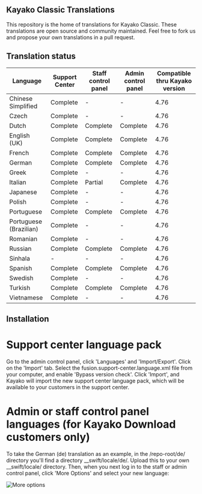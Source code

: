 Kayako Classic Translations
--------------------------

This repository is the home of translations for Kayako Classic. These translations are open source and community maintained. Feel free to fork us and propose your own translations in a pull request.

Translation status
-------------------


| Language           	| Support Center 	| Staff control panel 	| Admin control panel 	| Compatible thru Kayako version 	|
|--------------------	|----------------	|---------------------	|---------------------	|---------------------	|
| Chinese Simplified 	| Complete       	| -             	| -             	| 4.76                   	|
| Czech              	| Complete       	| -             	| -             	| 4.76                   	|
| Dutch              	| Complete       	| Complete            	| Complete            	| 4.76                   	|
| English (UK)       	| Complete       	| Complete            	| Complete            	| 4.76                   	|
| French             	| Complete       	| Complete            	| Complete            	| 4.76                   	|
| German             	| Complete       	| Complete            	| Complete            	| 4.76                   	|
| Greek              	| Complete       	| -                   	| -                   	| 4.76                   	|
| Italian            	| Complete       	| Partial             	| Complete            	| 4.76                   	|
| Japanese           	| Complete       	| -                   	| -             	| 4.76                   	|
| Polish             	| Complete              	| -                   	| -             	| 4.76                   	|
| Portuguese             	| Complete              	| Complete                   	| Complete             	| 4.76                   	|
| Portuguese (Brazilian)             	| Complete              	| -                   	| -             	| 4.76                   	|
| Romanian             	| Complete              	| -                   	| -            	| 4.76                   	|
| Russian             	| Complete              	| Complete                   	| Complete            	| 4.76                   	|
| Sinhala             	| -              	| -                   	| -            	| 4.76                   	|
| Spanish             	| Complete              	| Complete                   	| Complete            	| 4.76                   	|
| Swedish             	| Complete              	| -                   	| -            	| 4.76                   	|
| Turkish             	| Complete              	| Complete                   	| Complete            	| 4.76                   	|
| Vietnamese             	| Complete              	| -                   	| -            	| 4.76                   	|

Installation
------------

# Support center language pack
Go to the admin control panel, click 'Languages' and 'Import/Export'. Click on the 'Import' tab. Select the fusion.support-center.language.xml file from your computer, and enable 'Bypass version check'. Click 'Import', and Kayako will import the new support center language pack, which will be available to your customers in the support center.

# Admin or staff control panel languages (for Kayako Download customers only)
To take the German (de) translation as an example, in the /repo-root/de/ directory you'll find a directory __swift/locale/de/. Upload this to your own __swift/locale/ directory. Then, when you next log in to the staff or admin control panel, click 'More Options' and select your new language:

![More options](http://i.imgur.com/1W8mrMh.png "More options")

